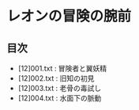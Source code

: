 # レオンの冒険の腕前

## 目次
* [12]001.txt : 冒険者と翼妖精
* [12]002.txt : 旧知の初見
* [12]003.txt : 老骨の毒試し
* [12]004.txt : 水面下の脈動
